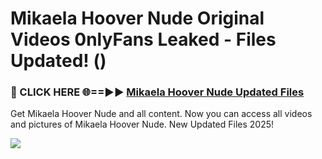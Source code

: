 # Mikaela Hoover Nude Original Videos 0nlyFans Leaked - Files Updated! ()

<h3>🔴 CLICK HERE 🌐==►► <a href="https://tinyurl.com/2p9ay9w9" rel="nofollow">Mikaela Hoover Nude Updated Files</a></h3>

Get Mikaela Hoover Nude and all content. Now you can access all videos and pictures of Mikaela Hoover Nude. New Updated Files 2025!

[![](https://i.imgur.com/KQgVmj3.gif)](https://tinyurl.com/2p9ay9w9)
